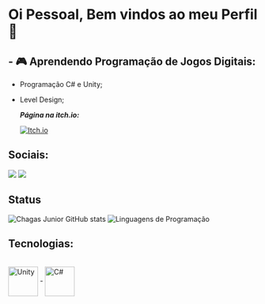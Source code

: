 # Oi Pessoal, Bem vindos ao meu Perfil 👀
##
##   - 🎮 Aprendendo Programação de Jogos Digitais:
  - Programação C# e Unity;
  - Level Design;
  
      ***Página na itch.io:***

     [![Itch.io](https://img.shields.io/badge/Itch.io-FA5C5C?style=for-the-badge&logo=itchdotio&logoColor=white)](https://ingro.itch.io)



## Sociais: 
<div> 
  <a href="https://www.instagram.com/igucesaa/" target="_blank"><img src="https://img.shields.io/badge/-Instagram-%23E4405F?style=for-the-badge&logo=instagram&logoColor=white" target="_blank"></a>
  <a href = "mailto:igorbulhoes4791@gmail.com"><img src="https://img.shields.io/badge/-Gmail-%23333?style=for-the-badge&logo=gmail&logoColor=white" target="_blank"></a>
  
</div>

## Status
![Chagas Junior GitHub stats](https://github-readme-stats.vercel.app/api?username=Igucesa&show_icons=true&theme=Gradient)
![Linguagens de Programação](https://github-readme-stats.vercel.app/api/top-langs/?username=Igucesa&layout=compact&hide_title=true&theme=radical)

## Tecnologias:
<div style="display: inline_block"><br/>
   <img align="center" alt="Unity" heigth = 60 width = 60 src=  "https://cdn.jsdelivr.net/gh/devicons/devicon/icons/unity/unity-original.svg" />
-
  <img align="center" alt="C#" heigth = 60 width = 60 src= "https://cdn.jsdelivr.net/gh/devicons/devicon/icons/csharp/csharp-original.svg" />         
</div>
                                     
                                                                                                                                                             
